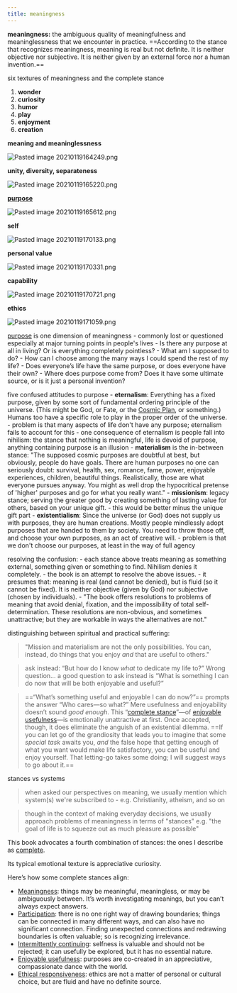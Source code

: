 ```yaml
---
title: meaningness
---
```


**meaningness:** the ambiguous quality of meaningfulness and meaninglessness that we encounter in practice. ==According to the stance that recognizes meaningness, meaning is real but not definite. It is neither objective nor subjective. It is neither given by an external force nor a human invention.==

six textures of meaningness and the complete stance

1. **wonder**
2. **curiosity**
3. **humor**
4. **play**
5. **enjoyment**
6. **creation**

**meaning and meaninglessness**

![Pasted image 20210119164249.png](/notes/images/20210119164249.png)

**unity, diversity, separateness**

![Pasted image 20210119165220.png](/notes/images/20210119165220.png)

**[purpose](notes/ideas/purpose.md)**

![Pasted image 20210119165612.png](/notes/images/20210119165612.png)

**self**

![Pasted image 20210119170133.png](/notes/images/20210119170133.png)

**personal value**

![Pasted image 20210119170331.png](/notes/images/20210119170331.png)

**capability**

![Pasted image 20210119170721.png](/notes/images/20210119170721.png)

**ethics**

![Pasted image 20210119171059.png](/notes/images/20210119171059.png)

[purpose](notes/ideas/purpose.md) is one dimension of meaningness
	- commonly lost or questioned especially at major turning points in people's lives
		-   Is there any purpose at all in living? Or is everything completely pointless?
		-   What am I supposed to do?
		-   How can I choose among the many ways I could spend the rest of my life?
		-   Does everyone’s life have the same purpose, or does everyone have their own?
		-   Where does purpose come from? Does it have some ultimate source, or is it just a personal invention?
		
five confused attitudes to purpose
	- **eternalism**: Everything has a fixed purpose, given by some sort of fundamental ordering principle of the universe. (This might be God, or Fate, or the [Cosmic Plan](https://meaningness.com/no-cosmic-plan "“Cosmic Plan” refers to any idea of an ultimate source of meaning, such as God, the Absolute, destiny, Reason, highest consciousness, or whatever.  All such ideas are inherently eternalistic. [Click for details.]"), or something.) Humans too have a specific role to play in the proper order of the universe.
		- problem is that many aspects of life don't have any purpose; eternalism fails to account for this
	- one consequence of eternalism is people fall into nihilism: the stance that nothing is meaningful, life is devoid of purpose, anything containing purpose is an illusion
	- **materialism** is the in-between stance: "The supposed cosmic purposes are doubtful at best, but obviously, people do have goals. There are human purposes no one can seriously doubt: survival, health, sex, romance, fame, power, enjoyable experiences, children, beautiful things. Realistically, those are what everyone pursues anyway. You might as well drop the hypocritical pretense of 'higher' purposes and go for what you really want."
	- **missionism**: legacy stance; serving the greater good by creating something of lasting value for others, based on your unique gift. 
		- this would be better minus the unique gift part
	- **existentialism**: Since the universe (or God) does not supply us with purposes, they are human creations. Mostly people mindlessly adopt purposes that are handed to them by society. You need to throw those off, and choose your own purposes, as an act of creative will.
		- problem is that we don't choose our purposes, at least in the way of full agency
		
resolving the confusion:
	- each stance above treats meaning as something external, something given or something to find. Nihilism denies it completely.
	- the book is an attempt to resolve the above issues.
	- it presumes that: meaning is real (and cannot be denied), but is fluid (so it cannot be fixed). It is neither objective (given by God) nor subjective (chosen by individuals).
	- "The book offers resolutions to problems of meaning that avoid denial, fixation, and the impossibility of total self-determination. These resolutions are non-obvious, and sometimes unattractive; but they are workable in ways the alternatives are not."
	
	
distinguishing between spiritual and practical suffering:

> "Mission and materialism are not the only possibilities. You can, instead, do things that you enjoy _and_ that are useful to others."

> ask instead: “But how do I know _what_ to dedicate my life to?” Wrong question… a good question to ask instead is “What is something I can do now that will be both enjoyable and useful?”

> ==“What’s something useful and enjoyable I can do now?”== prompts the answer “Who cares—so what?” Mere usefulness and enjoyability doesn’t sound _good enough_. This “[complete stance](https://meaningness.com/preview-eternalism-and-nihilism#completion "Complete stances acknowledge the nebulosity and pattern of meaningness, avoiding the errors of fixation and denial.  They are more difficult to adopt than confused stances, but are more accurate and more workable in the long run. [Click for details.]")”—of [enjoyable usefulness](https://meaningness.com/enjoyable-usefulness "Enjoyable usefulness is the stance that purposes are co-created in an appreciative, compassionate dance with the world; both mundane and higher purposes can be meaningful; you might as well find things to do that are both enjoyable for you and meaningful for others. [Click for details.]")—is emotionally unattractive at first. Once accepted, though, it does eliminate the anguish of an existential dilemma. ==If you can let go of the grandiosity that leads you to imagine that some _special task_ awaits you, _and_ the false hope that getting enough of what you want would make life satisfactory, you can be useful and enjoy yourself. That letting-go takes some doing; I will suggest ways to go about it.==

stances vs systems

> when asked our perspectives on meaning, we usually mention which system(s) we're subscribed to - e.g. Christianity, atheism, and so on
	
> though in the context of making everyday decisions, we usually approach problems of meaningness in terms of "stances" e.g. "the goal of life is to squeeze out as much pleasure as possible"
	
This book advocates a fourth combination of stances: the ones I describe as [complete](https://meaningness.com/preview-eternalism-and-nihilism#completion "Complete stances acknowledge the nebulosity and pattern of meaningness, avoiding the errors of fixation and denial.  They are more difficult to adopt than confused stances, but are more accurate and more workable in the long run. [Click for details.]").

Its typical emotional texture is appreciative curiosity.

Here’s how some complete stances align:

-   [Meaningness](https://meaningness.com/what-is-meaningness "“Meaningness” is the quality of being meaningful and/or meaningless. It has various dimensions, such as value, purpose, and significance. This book suggests that meaningness is always nebulous—ambiguous and fluid—but also always patterned. [Click for details.]"): things may be meaningful, meaningless, or may be ambiguously between. It’s worth investigating meanings, but you can’t always expect answers.
-   [Participation](https://meaningness.com/participation "Participation is the stance that there is no single right way of drawing boundaries around objects, or between self and other.  Things are connected in many different ways and to different degrees; they may also be irrelevant to each other, or to you.  Connections are formed by meaningful, on-going interaction. [Click for details.]"): there is no one right way of drawing boundaries; things can be connected in many different ways, and can also have no significant connection. Finding unexpected connections and redrawing boundaries is often valuable; so is recognizing irrelevance.
-   [Intermittently continuing](https://meaningness.com/intermittently-continuing "Intermittently continuing is the stance that selfness comes and goes, varies over time, and has no essential nature. [Click for details.]"): selfness is valuable and should not be rejected; it can usefully be explored, but it has no essential nature.
-   [Enjoyable usefulness](https://meaningness.com/enjoyable-usefulness "Enjoyable usefulness is the stance that purposes are co-created in an appreciative, compassionate dance with the world; both mundane and higher purposes can be meaningful; you might as well find things to do that are both enjoyable for you and meaningful for others. [Click for details.]"): purposes are co-created in an appreciative, compassionate dance with the world.
-   [Ethical responsiveness](https://meaningness.com/ethical-responsiveness "Ethical responsiveness is the stance that ethics are not a matter of personal or cultural choice, but are fluid and have no definite source. [Click for details.]"): ethics are not a matter of personal or cultural choice, but are fluid and have no definite source.